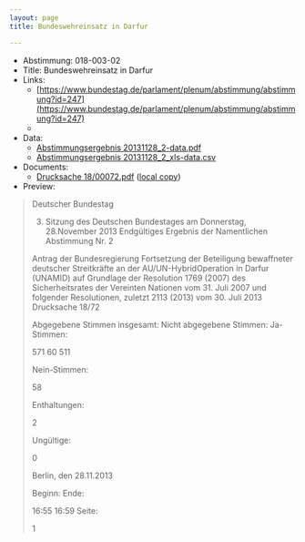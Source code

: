 ```yaml
---
layout: page
title: Bundeswehreinsatz in Darfur

---
```


* Abstimmung: 018-003-02
* Title: Bundeswehreinsatz in Darfur
* Links: 
    * [https://www.bundestag.de/parlament/plenum/abstimmung/abstimmung?id=247](https://www.bundestag.de/parlament/plenum/abstimmung/abstimmung?id=247)
    * 
* Data: 
    * [Abstimmungsergebnis 20131128_2-data.pdf](/abstimmungsliste/20131128_2-data.pdf)
    * [Abstimmungsergebnis 20131128_2_xls-data.csv](/abstimmungsliste/analyses/20131128_2_xls-data.csv)
* Documents: 
    * [Drucksache 18/00072.pdf](http://dip21.bundestag.de/dip21/btd/18/000/1800072.pdf) ([local copy](/abstimmungsdaten/018-003-02/1800072.pdf))
* Preview: 
> Deutscher Bundestag
> 
> 3. Sitzung des Deutschen Bundestages
> am Donnerstag, 28.November 2013
> Endgültiges Ergebnis der Namentlichen Abstimmung Nr. 2
> 
> Antrag der Bundesregierung
> Fortsetzung der Beteiligung bewaffneter deutscher Streitkräfte an der AU/UN-HybridOperation in Darfur (UNAMID) auf Grundlage der Resolution 1769 (2007) des
> Sicherheitsrates der Vereinten Nationen vom 31. Juli 2007 und folgender Resolutionen,
> zuletzt 2113 (2013) vom 30. Juli 2013
> Drucksache 18/72
> 
> Abgegebene Stimmen insgesamt:
> Nicht abgegebene Stimmen:
> Ja-Stimmen:
> 
> 571
> 60
> 511
> 
> Nein-Stimmen:
> 
> 58
> 
> Enthaltungen:
> 
> 2
> 
> Ungültige:
> 
> 0
> 
> Berlin, den 28.11.2013
> 
> Beginn:
> Ende:
> 
> 16:55
> 16:59
> Seite:
> 
> 1
> 
> 
